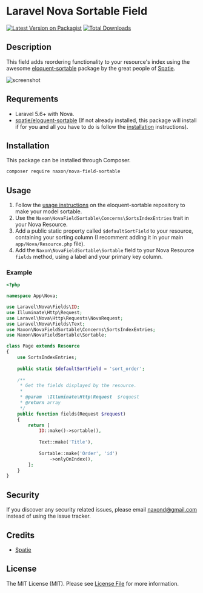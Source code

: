 # Laravel Nova Sortable Field

[![Latest Version on Packagist](https://img.shields.io/packagist/v/naxon/nova-field-sortable.svg?style=flat-square)](https://packagist.org/packages/naxon/nova-field-sortable)
[![Total Downloads](https://img.shields.io/packagist/dt/naxon/nova-field-sortable.svg?style=flat-square)](https://packagist.org/packages/naxon/nova-field-sortable)

## Description

This field adds reordering functionality to your resource's index using the awesome [eloquent-sortable](https://github.com/spatie/eloquent-sortable) package by the great people of [Spatie](https://spatie.be).

![screenshot](https://github.com/Naxon/nova-field-sortable/raw/master/docs/screenshot.png)

## Requrements

* Laravel 5.6+ with Nova.
* [spatie/eloquent-sortable](https://github.com/spatie/eloquent-sortable) (If not already installed, this package will install if for you and all you have to do is follow the [installation](https://github.com/spatie/eloquent-sortable#installation) instructions).

## Installation

This package can be installed through Composer.
```bash
composer require naxon/nova-field-sortable
```

## Usage

1. Follow the [usage instructions](https://github.com/spatie/eloquent-sortable#usage) on the eloquent-sortable repository to make your model sortable.
2. Use the `Naxon\NovaFieldSortable\Concerns\SortsIndexEntries` trait in your Nova Resource.
3. Add a public static property called `$defaultSortField` to your resource, containing your sorting column (I recomment adding it in your main `app/Nova/Resource.php` file).
4. Add the `Naxon\NovaFieldSortable\Sortable` field to your Nova Resource `fields` method, using a label and your primary key column.

### Example

```php
<?php

namespace App\Nova;

use Laravel\Nova\Fields\ID;
use Illuminate\Http\Request;
use Laravel\Nova\Http\Requests\NovaRequest;
use Laravel\Nova\Fields\Text;
use Naxon\NovaFieldSortable\Concerns\SortsIndexEntries;
use Naxon\NovaFieldSortable\Sortable;

class Page extends Resource
{
    use SortsIndexEntries;
    
    public static $defaultSortField = 'sort_order';
    
    /**
     * Get the fields displayed by the resource.
     *
     * @param  \Illuminate\Http\Request  $request
     * @return array
     */
    public function fields(Request $request)
    {
        return [
            ID::make()->sortable(),
            
            Text::make('Title'),
            
            Sortable::make('Order', 'id')
                ->onlyOnIndex(),
        ];
    }
}

```

## Security

If you discover any security related issues, please email naxond@gmail.com instead of using the issue tracker.

## Credits

* [Spatie](https://spatie.be)

## License

The MIT License (MIT). Please see [License File](LICENSE.md) for more information.
